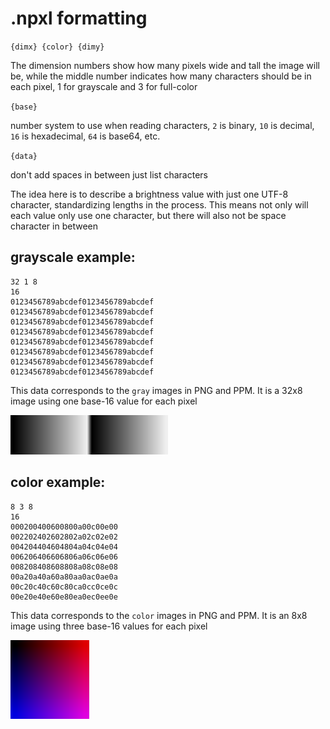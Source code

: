 # .npxl formatting

`{dimx} {color} {dimy}`

The dimension numbers show how many pixels wide and tall the image will be, while the middle number indicates how many characters should be in each pixel, 1 for grayscale and 3 for full-color

`{base}` 

number system to use when reading characters,
`2` is binary,
`10` is decimal,
`16` is hexadecimal,
`64` is base64, etc.

`{data}`

don't add spaces in between just list characters

The idea here is to describe a brightness value with just one UTF-8 character, standardizing lengths in the process. This means not only will each value only use one character, but there will also not be space character in between

## grayscale example:

```
32 1 8
16
0123456789abcdef0123456789abcdef
0123456789abcdef0123456789abcdef
0123456789abcdef0123456789abcdef
0123456789abcdef0123456789abcdef
0123456789abcdef0123456789abcdef
0123456789abcdef0123456789abcdef
0123456789abcdef0123456789abcdef
0123456789abcdef0123456789abcdef
```
This data corresponds to the `gray` images in PNG and PPM. It is a 32x8 image using one base-16 value for each pixel

<img src="./examples/gray.png" width="50%">

## color example:

```
8 3 8
16
000200400600800a00c00e00
002202402602802a02c02e02
004204404604804a04c04e04
006206406606806a06c06e06
008208408608808a08c08e08
00a20a40a60a80aa0ac0ae0a
00c20c40c60c80ca0cc0ce0c
00e20e40e60e80ea0ec0ee0e
```

This data corresponds to the `color` images in PNG and PPM. It is an 8x8 image using three base-16 values for each pixel

<img src="./examples/color.png" width="25%">